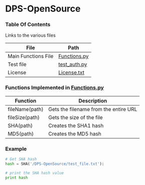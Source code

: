 # DPS-OpenSource

### Table Of Contents

Links to the various files

| File | Path |
| ------ | ------ |
| Main Functions File  | [Functions.py] |
| Test file | [test_auth.py] |
| License | [License.txt]  |

### Functions Implemented in [Functions.py]

| Function | Description |
| ------ | ------ |
| fileName(path)  | Gets the filename from the entire URL |
| fileSize(path) | Gets the size of the file |
| SHA(path) | Creates the SHA1 hash |
| MD5(path) | Creates the MD5 hash |

[Functions.py]: <https://github.com/Fatehsandhu/DPS-OpenSource/blob/master/DPS-OpenSource/Functions.py>
[test_auth.py]: <https://github.com/Fatehsandhu/DPS-OpenSource/blob/master/DPS-OpenSource/test_auth.py>
[License.txt]: <https://github.com/Fatehsandhu/DPS-OpenSource/blob/master/License.txt>

### Example

```python
# Get SHA hash
hash = SHA('/DPS-OpenSource/test_file.txt'):

# print the SHA hash value
print hash
```
